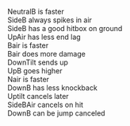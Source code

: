NeutralB is faster\
SideB always spikes in air\
SideB has a good hitbox on ground\
UpAir has less end lag\
Bair is faster\
Bair does more damage\
DownTilt sends up\
UpB goes higher\
Nair is faster\
DownB has less knockback\
Uptilt cancels later\
SideBAir cancels on hit\
DownB can be jump canceled